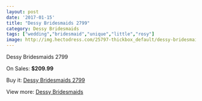 ```yaml
---
layout: post
date: '2017-01-15'
title: "Dessy Bridesmaids 2799"
category: Dessy Bridesmaids
tags: ["wedding","bridesmaid","unique","little","rosy"]
image: http://img.hectodress.com/25797-thickbox_default/dessy-bridesmaids-2799.jpg
---
```

Dessy Bridesmaids 2799

On Sales: **$209.99**
<a href="https://www.hectodress.com/dessy-bridesmaids/12002-dessy-bridesmaids-2799.html"><amp-img layout="responsive" width="600" height="600" src="//img.hectodress.com/25797-thickbox_default/dessy-bridesmaids-2799.jpg" alt="Dessy Bridesmaids 2799 0" /></a>
<a href="https://www.hectodress.com/dessy-bridesmaids/12002-dessy-bridesmaids-2799.html"><amp-img layout="responsive" width="600" height="600" src="//img.hectodress.com/25798-thickbox_default/dessy-bridesmaids-2799.jpg" alt="Dessy Bridesmaids 2799 1" /></a>

Buy it: [Dessy Bridesmaids 2799](https://www.hectodress.com/dessy-bridesmaids/12002-dessy-bridesmaids-2799.html "Dessy Bridesmaids 2799")

View more: [Dessy Bridesmaids](https://www.hectodress.com/187-dessy-bridesmaids "Dessy Bridesmaids")